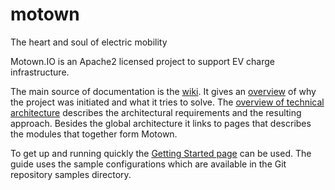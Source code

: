 # motown

The heart and soul of electric mobility

Motown.IO is an Apache2 licensed project to support EV charge infrastructure.

The main source of documentation is the [wiki](https://github.com/motown-io/motown/wiki). It gives an [overview](https://github.com/motown-io/motown/wiki/Overview) of why the project was initiated and what it tries to solve. The [overview of technical architecture](https://github.com/motown-io/motown/wiki/Technical-Architecture) describes the architectural requirements and the resulting approach. Besides the global architecture it links to pages that describes the modules that together form Motown.

To get up and running quickly the [Getting Started page](https://github.com/motown-io/motown/wiki/Getting-started) can be used. The guide uses the sample configurations which are available in the Git repository samples directory.
